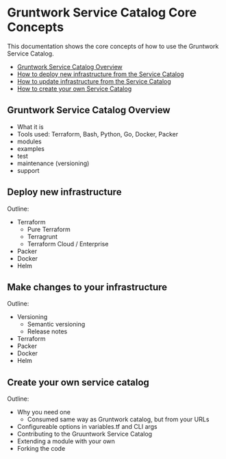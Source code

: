 # Gruntwork Service Catalog Core Concepts

This documentation shows the core concepts of how to use the Gruntwork Service Catalog.

* [Gruntwork Service Catalog Overview](#gruntwork-service-catalog-overview)
* [How to deploy new infrastructure from the Service Catalog](#deploy-new-infrastructure)
* [How to update infrastructure from the Service Catalog](#make-changes-to-your-infrastructure)
* [How to create your own Service Catalog](#create-your-own-service-catalog)




## Gruntwork Service Catalog Overview

- What it is
- Tools used: Terraform, Bash, Python, Go, Docker, Packer
- modules
- examples
- test
- maintenance (versioning)
- support


## Deploy new infrastructure

Outline:

- Terraform
  - Pure Terraform
  - Terragrunt
  - Terraform Cloud / Enterprise
- Packer
- Docker
- Helm




## Make changes to your infrastructure

Outline:

- Versioning
  - Semantic versioning
  - Release notes
- Terraform
- Packer
- Docker
- Helm



## Create your own service catalog

Outline:

- Why you need one
  - Consumed same way as Gruntwork catalog, but from your URLs
- Configureable options in variables.tf and CLI args
- Contributing to the Gruuntwork Service Catalog
- Extending a module with your own
- Forking the code
